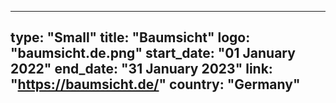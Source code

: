 
---
type: "Small"
title: "Baumsicht"
logo: "baumsicht.de.png"
start_date: "01 January 2022"
end_date: "31 January 2023"
link: "https://baumsicht.de/"
country: "Germany"
---
